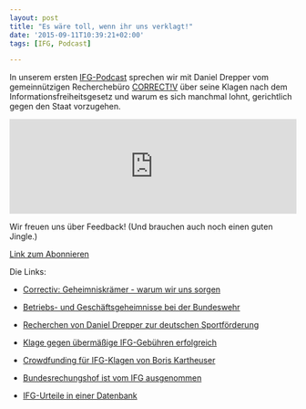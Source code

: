 ```yaml
---
layout: post
title: "Es wäre toll, wenn ihr uns verklagt!"
date: '2015-09-11T10:39:21+02:00'
tags: [IFG, Podcast]

---
```


In unserem ersten [IFG-Podcast](https://soundcloud.com/fragdenstaat/ifg-podcast-1-es-ware-toll-wenn-ihr-uns-verklagt) sprechen wir mit Daniel Drepper vom gemeinnützigen Recherchebüro [CORRECT!V](http://correctiv.org/) über seine Klagen nach dem Informationsfreiheitsgesetz und warum es sich manchmal lohnt, gerichtlich gegen den Staat vorzugehen.

<iframe width="100%" height="166" scrolling="no" frameborder="no" src="https://w.soundcloud.com/player/?url=https%3A//api.soundcloud.com/tracks/223063085&amp;color=ff5500&amp;auto_play=false&amp;hide_related=false&amp;show_comments=true&amp;show_user=true&amp;show_reposts=false"></iframe>

Wir freuen uns über Feedback! (Und brauchen auch noch einen guten Jingle.)

[Link zum Abonnieren](http://feeds.soundcloud.com/users/soundcloud:users:173393422/sounds.rss)

Die Links:

- [Correctiv: Geheimniskrämer - warum wir uns sorgen](https://correctiv.org/blog/2015/08/30/pressefreiheit-warum-wir-uns-sorgen/)

- [Betriebs- und Geschäftsgeheimnisse bei der Bundeswehr](http://blog.fragdenstaat.de/2015/Bundeswehr-Ablehnung-Betriebsgeheimnisse/)

- [Recherchen von Daniel Drepper zur deutschen Sportförderung](http://www.anstageslicht.de/geschichtenansicht/kat/sport-fairness/story/sportfoerderung-und-intransparenz.html)

- [Klage gegen übermäßige IFG-Gebühren erfolgreich](https://correctiv.org/blog/2014/08/08/untauglich-bmi-hat-14-21560-zu-viel-kassiert/)

- [Crowdfunding für IFG-Klagen von Boris Kartheuser](https://crowdfunding.correctiv.org/deutscheueberwachungsexporte)

- [Bundesrechungshof ist vom IFG ausgenommen](http://www.zeit.de/politik/deutschland/2014-03/ifg-transparenz-bundesrechnungshof/komplettansicht)

- [IFG-Urteile in einer Datenbank](http://www.lda.brandenburg.de/sixcms/detail.php?template=rechtsprechungsdb_start)
